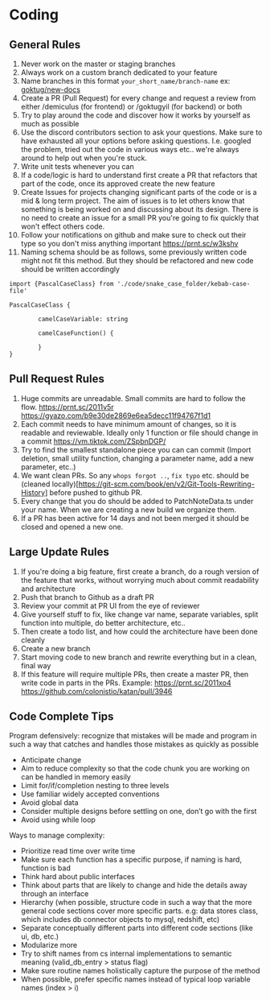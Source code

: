 # Coding

## General Rules

1. Never work on the master or staging branches
2. Always work on a custom branch dedicated to your feature
3. Name branches in this format `your_short_name/branch-name` ex: [goktug/new-docs](https://github.com/colonistio/katan/pull/2877)
4. Create a PR (Pull Request) for every change and request a review from either /demiculus (for frontend) or /goktugyil (for backend) or both
5. Try to play around the code and discover how it works by yourself as much as possible
6. Use the discord contributors section to ask your questions. Make sure to have exhausted all your options before asking questions. I.e. googled the problem, tried out the code in various ways etc.. we're always around to help out when you're stuck.
7. Write unit tests whenever you can
8. If a code/logic is hard to understand first create a PR that refactors that part of the code, once its approved create the new feature
9. Create Issues for projects changing significant parts of the code or is a mid & long term project. The aim of issues is to let others know that something is being worked on and discussing about its design. There is no need to create an issue for a small PR you're going to fix quickly that won't effect others code. 
10. Follow your notifications on github and make sure to check out their type so you don't miss anything important https://prnt.sc/w3kshv
11. Naming schema should be as follows, some previously written code might not fit this method. But they should be refactored and new code should be written accordingly 

```
import {PascalCaseClass} from './code/snake_case_folder/kebab-case-file'

PascalCaseClass {

        camelCaseVariable: string

        camelCaseFunction() {
        
        } 
}
```

## Pull Request Rules

1. Huge commits are unreadable. Small commits are hard to follow the flow. https://prnt.sc/2011v5r https://gyazo.com/b9e30de2869e6ea5decc11f94767f1d1 
2. Each commit needs to have minimum amount of changes, so it is readable and reviewable. Ideally only 1 function or file should change in a commit https://vm.tiktok.com/ZSpbnDGP/
3. Try to find the smallest standalone piece you can can commit (Import deletion, small utility function, changing a parameter name, add a new parameter, etc..)
4. We want clean PRs. So any `whops forgot ..`, `fix typo` etc. should be (cleaned locally)[https://git-scm.com/book/en/v2/Git-Tools-Rewriting-History] before pushed to github PR. 
5. Every change that you do should be added to PatchNoteData.ts under your name. When we are creating a new build we organize them. 
6. If a PR has been active for 14 days and not been merged it should be closed and opened a new one.

## Large Update Rules

1. If you're doing a big feature, first create a branch, do a rough version of the feature that works, without worrying much about commit readability and architecture
2. Push that branch to Github as a draft PR
3. Review your commit at PR UI from the eye of reviewer 
4. Give yourself stuff to fix, like change var name, separate variables, split function into multiple, do better architecture, etc..
5. Then create a todo list, and how could the architecture have been done cleanly
6. Create a new branch
7. Start moving code to new branch and rewrite everything but in a clean, final way
8. If this feature will require multiple PRs, then create a master PR, then write code in parts in the PRs. Example: https://prnt.sc/2011xo4 https://github.com/colonistio/katan/pull/3946

## Code Complete Tips

Program defensively: recognize that mistakes will be made and program in such a way that catches and handles those mistakes as quickly as possible
- Anticipate change
- Aim to reduce complexity so that the code chunk you are working on can be handled in memory easily 
- Limit for/if/completion nesting to three levels
- Use familiar widely accepted conventions
- Avoid global data
- Consider multiple designs before settling on one, don’t go with the first
- Avoid using while loop

Ways to manage complexity:
- Prioritize read time over write time
- Make sure each function has a specific purpose, if naming is hard, function is bad
- Think hard about public interfaces
- Think about parts that are likely to change and hide the details away through an interface
- Hierarchy (when possible, structure code in such a way that the more general code sections cover more specific parts. e.g: data stores class, which includes db connector objects to mysql, redshift, etc)
- Separate conceptually different parts into different code sections (like ui, db, etc.)
- Modularize more
- Try to shift names from cs internal implementations to semantic meaning (valid_db_entry > status flag)
- Make sure routine names holistically capture the purpose of the method
- When possible, prefer specific names instead of typical loop variable names (index > i)


